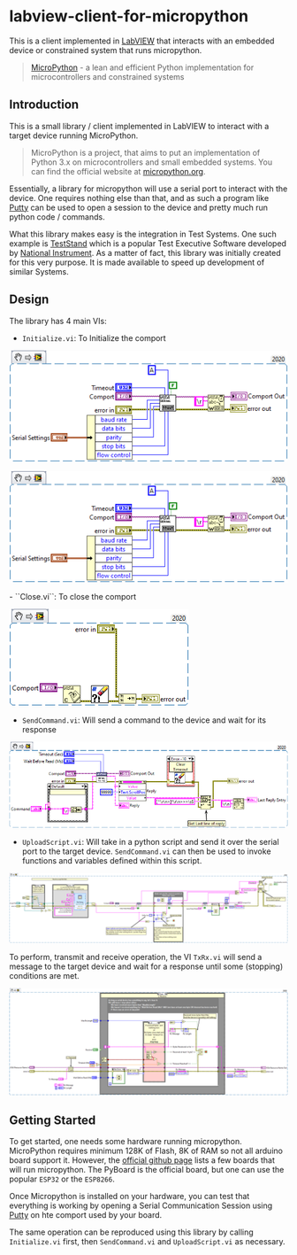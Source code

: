 # labview-client-for-micropython
This is a client implemented in [LabVIEW](https://www.ni.com/en-za/shop/labview.html) that interacts with an embedded device or constrained system that runs micropython.

> [MicroPython](https://github.com/micropython/micropython)  - a lean and efficient Python implementation for microcontrollers and constrained systems 

## Introduction

This is a small library / client implemented in LabVIEW to interact with a target device running MicroPython.

>MicroPython is a project, that aims to put an implementation of Python 3.x on microcontrollers and small embedded systems. You can find the official website at [micropython.org](micropython.org).


Essentially, a library for micropython will use a serial port to interact with the device. One requires nothing else than that, and as such a program like [Putty](https://www.putty.org/) can be used to open a session to the device and pretty much run python code / commands.

What this library makes easy is the integration in Test Systems. One such example is [TestStand](https://www.ni.com/en-za/shop/electronic-test-instrumentation/application-software-for-electronic-test-and-instrumentation-category/what-is-teststand.html) which is a popular Test Executive Software developed by [National Instrument](https://www.ni.com). As a matter of fact, this library was initially created for this very purpose. It is made available to speed up development of similar Systems.


## Design

The library has 4 main VIs:
- ``Initialize.vi``: To Initialize the comport

![Initialize the comport](./MicroPython/Docs/Initialize.png)
<p>
    <img src="./MicroPython/Docs/Initialize.png" width="auto"/>
</p>
- ``Close.vi``: To close the comport

![Closes the comport](./MicroPython/Docs/Close.png)

- ``SendCommand.vi``: Will send a command to the device and wait for its response

![Send a python command over the comport](./MicroPython/Docs/SendCommand.png)

- ``UploadScript.vi``: Will take in a python script and send it over the serial port to the target device. ``SendCommand.vi`` can then be used to invoke functions and variables defined within this script.

![Send a python script over the comport](./MicroPython/Docs/UploadScript.png)


To perform, transmit and receive operation, the VI ``TxRx.vi`` will send a message to the target device and wait for a response until some (stopping) conditions are met.

![Send and Receive function / VI](./MicroPython/Docs/TxRx.png)


## Getting Started

To get started, one needs some hardware running micropython. MicroPython requires minimum 128K of Flash, 8K of RAM so not all arduino board support it. However, the [official github page](https://github.com/micropython/micropython) lists a few boards that will run micropython. The PyBoard is the official board, but one can use the popular ``ESP32`` or the ``ESP8266``.

Once Micropython is installed on your hardware, you can test that everything is working by opening a Serial Communication Session using [Putty](https://www.putty.org/) on hte comport used by your board. 

The same operation can be reproduced using this library by calling ``Initialize.vi`` first, then ``SendCommand.vi`` and ``UploadScript.vi`` as necessary.
